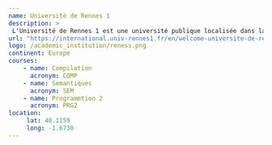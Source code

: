 ```yaml
---
name: Université de Rennes 1 
description: >
 L'Université de Rennes 1 est une université publique localisée dans la ville de Rennes en France. Elle appartient à l'Académie de Rennes.
url: "https://international.univ-rennes1.fr/en/welcome-universite-de-rennes-1"
logo: /academic_institution/reness.png
continent: Europe
courses:
    - name: Compilation
      acronym: COMP
    - name: Semantiques
      acronym: SEM
    - name: Programmtion 2
      acronym: PRG2
location:
     lat: 48.1159
     long: -1.6730
---
```

